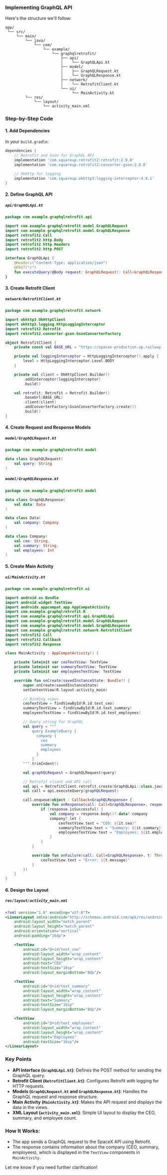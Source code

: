 
### Implementing GraphQL API
Here's the structure we'll follow:

```
app/
 └── src/
     └── main/
         └── java/
             └── com/
                 └── example/
                     └── graphqlretrofit/
                         ├── api/
                         │    └── GraphQLApi.kt
                         ├── model/
                         │    ├── GraphQLRequest.kt
                         │    └── GraphQLResponse.kt
                         ├── network/
                         │    └── RetrofitClient.kt
                         └── ui/
                              └── MainActivity.kt
         └── res/
             └── layout/
                 └── activity_main.xml
```

### Step-by-Step Code

#### 1. Add Dependencies
In your `build.gradle`:
```gradle
dependencies {
    // Retrofit and Gson for GraphQL API
    implementation 'com.squareup.retrofit2:retrofit:2.9.0'
    implementation 'com.squareup.retrofit2:converter-gson:2.9.0'

    // OkHttp for logging
    implementation 'com.squareup.okhttp3:logging-interceptor:4.9.1'
}
```

#### 2. Define GraphQL API

##### `api/GraphQLApi.kt`
```kotlin
package com.example.graphqlretrofit.api

import com.example.graphqlretrofit.model.GraphQLRequest
import com.example.graphqlretrofit.model.GraphQLResponse
import retrofit2.Call
import retrofit2.http.Body
import retrofit2.http.Headers
import retrofit2.http.POST

interface GraphQLApi {
    @Headers("Content-Type: application/json")
    @POST("/")
    fun executeQuery(@Body request: GraphQLRequest): Call<GraphQLResponse>
}
```

#### 3. Create Retrofit Client

##### `network/RetrofitClient.kt`
```kotlin
package com.example.graphqlretrofit.network

import okhttp3.OkHttpClient
import okhttp3.logging.HttpLoggingInterceptor
import retrofit2.Retrofit
import retrofit2.converter.gson.GsonConverterFactory

object RetrofitClient {
    private const val BASE_URL = "https://spacex-production.up.railway.app/"

    private val loggingInterceptor = HttpLoggingInterceptor().apply {
        level = HttpLoggingInterceptor.Level.BODY
    }

    private val client = OkHttpClient.Builder()
        .addInterceptor(loggingInterceptor)
        .build()

    val retrofit: Retrofit = Retrofit.Builder()
        .baseUrl(BASE_URL)
        .client(client)
        .addConverterFactory(GsonConverterFactory.create())
        .build()
}
```

#### 4. Create Request and Response Models

##### `model/GraphQLRequest.kt`
```kotlin
package com.example.graphqlretrofit.model

data class GraphQLRequest(
    val query: String
)
```

##### `model/GraphQLResponse.kt`
```kotlin
package com.example.graphqlretrofit.model

data class GraphQLResponse(
    val data: Data
)

data class Data(
    val company: Company
)

data class Company(
    val ceo: String,
    val summary: String,
    val employees: Int
)
```

#### 5. Create Main Activity

##### `ui/MainActivity.kt`
```kotlin
package com.example.graphqlretrofit.ui

import android.os.Bundle
import android.widget.TextView
import androidx.appcompat.app.AppCompatActivity
import com.example.graphqlretrofit.R
import com.example.graphqlretrofit.api.GraphQLApi
import com.example.graphqlretrofit.model.GraphQLRequest
import com.example.graphqlretrofit.model.GraphQLResponse
import com.example.graphqlretrofit.network.RetrofitClient
import retrofit2.Call
import retrofit2.Callback
import retrofit2.Response

class MainActivity : AppCompatActivity() {

    private lateinit var ceoTextView: TextView
    private lateinit var summaryTextView: TextView
    private lateinit var employeesTextView: TextView

    override fun onCreate(savedInstanceState: Bundle?) {
        super.onCreate(savedInstanceState)
        setContentView(R.layout.activity_main)

        // Binding views
        ceoTextView = findViewById(R.id.text_ceo)
        summaryTextView = findViewById(R.id.text_summary)
        employeesTextView = findViewById(R.id.text_employees)

        // Query string for GraphQL
        val query = """
            query ExampleQuery {
              company {
                ceo
                summary
                employees
              }
            }
        """.trimIndent()

        val graphQLRequest = GraphQLRequest(query)

        // Retrofit client and API call
        val api = RetrofitClient.retrofit.create(GraphQLApi::class.java)
        val call = api.executeQuery(graphQLRequest)

        call.enqueue(object : Callback<GraphQLResponse> {
            override fun onResponse(call: Call<GraphQLResponse>, response: Response<GraphQLResponse>) {
                if (response.isSuccessful) {
                    val company = response.body()?.data?.company
                    company?.let {
                        ceoTextView.text = "CEO: ${it.ceo}"
                        summaryTextView.text = "Summary: ${it.summary}"
                        employeesTextView.text = "Employees: ${it.employees}"
                    }
                }
            }

            override fun onFailure(call: Call<GraphQLResponse>, t: Throwable) {
                ceoTextView.text = "Error: ${t.message}"
            }
        })
    }
}
```

#### 6. Design the Layout

##### `res/layout/activity_main.xml`
```xml
<?xml version="1.0" encoding="utf-8"?>
<LinearLayout xmlns:android="http://schemas.android.com/apk/res/android"
    android:layout_width="match_parent"
    android:layout_height="match_parent"
    android:orientation="vertical"
    android:padding="16dp">

    <TextView
        android:id="@+id/text_ceo"
        android:layout_width="wrap_content"
        android:layout_height="wrap_content"
        android:text="CEO"
        android:textSize="18sp"
        android:layout_marginBottom="8dp"/>

    <TextView
        android:id="@+id/text_summary"
        android:layout_width="wrap_content"
        android:layout_height="wrap_content"
        android:text="Summary"
        android:textSize="16sp"
        android:layout_marginBottom="8dp"/>

    <TextView
        android:id="@+id/text_employees"
        android:layout_width="wrap_content"
        android:layout_height="wrap_content"
        android:text="Employees"
        android:textSize="16sp"/>
</LinearLayout>
```

### Key Points

- **API Interface (`GraphQLApi.kt`)**: Defines the POST method for sending the GraphQL query.
- **Retrofit Client (`RetrofitClient.kt`)**: Configures Retrofit with logging for HTTP requests.
- **Models (`GraphQLRequest.kt` and `GraphQLResponse.kt`)**: Handles the GraphQL request and response structure.
- **Main Activity (`MainActivity.kt`)**: Makes the API request and displays the data in the views.
- **XML Layout (`activity_main.xml`)**: Simple UI layout to display the CEO, summary, and employee count.

### How It Works:
- The app sends a GraphQL request to the SpaceX API using Retrofit.
- The response contains information about the company (CEO, summary, employees), which is displayed in the `TextView` components in `MainActivity`.

Let me know if you need further clarification!
